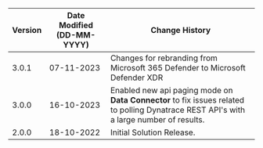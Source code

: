 | **Version** | **Date Modified (DD-MM-YYYY)** | **Change History**                          |
|-------------|--------------------------------|---------------------------------------------|
| 3.0.1       | 07-11-2023                     |  Changes for rebranding from Microsoft 365 Defender to Microsoft Defender XDR          |
| 3.0.0       | 16-10-2023                     | Enabled new api paging mode on **Data Connector** to fix issues related to polling Dynatrace REST API's with a large number of results.   |
| 2.0.0       | 18-10-2022                     | Initial Solution Release.   |
